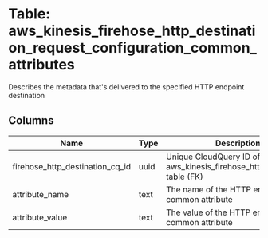
# Table: aws_kinesis_firehose_http_destination_request_configuration_common_attributes
Describes the metadata that's delivered to the specified HTTP endpoint destination
## Columns
| Name        | Type           | Description  |
| ------------- | ------------- | -----  |
|firehose_http_destination_cq_id|uuid|Unique CloudQuery ID of aws_kinesis_firehose_http_destination table (FK)|
|attribute_name|text|The name of the HTTP endpoint common attribute|
|attribute_value|text|The value of the HTTP endpoint common attribute|
